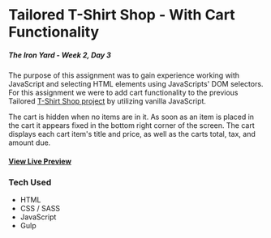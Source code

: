 # Tailored T-Shirt Shop - With Cart Functionality

##### The Iron Yard - Week 2, Day 3

The purpose of this assignment was to gain experience working with JavaScript and selecting HTML elements using JavaScripts' DOM selectors. For this assignment we were to add cart functionality to the previous Tailored [T-Shirt Shop project](https://github.com/tomgobich/tiy_week1_day4_tshirt_shop) by utilizing vanilla JavaScript. 

The cart is hidden when no items are in it. As soon as an item is placed in the cart it appears fixed in the bottom right corner of the screen. The cart displays each cart item's title and price, as well as the carts total, tax, and amount due.

#### [View Live Preview](https://tomgobich.github.io/tiy_week2_day3_tshirt_shop_cart/)

### Tech Used

- HTML
- CSS / SASS
- JavaScript
- Gulp


